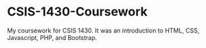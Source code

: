 # CSIS-1430-Coursework
My coursework for CSIS 1430. It was an introduction to HTML, CSS, Javascript, PHP, and Bootstrap.

